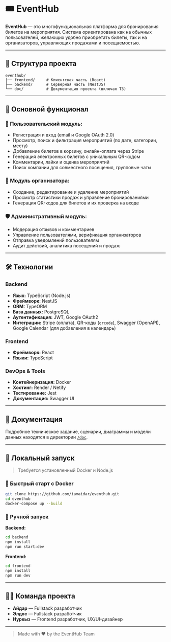 # 🎟️ EventHub

**EventHub** — это многофункциональная платформа для бронирования билетов на мероприятия. Система ориентирована как на обычных пользователей, желающих удобно приобретать билеты, так и на организаторов, управляющих продажами и посещаемостью.

---

## 📁 Структура проекта

```
eventhub/
├── frontend/     # Клиентская часть (React)
├── backend/      # Серверная часть (NestJS)
└── doc/          # Документация проекта (включая ТЗ)
```

---

## 🚀 Основной функционал

### 👥 Пользовательский модуль:

- Регистрация и вход (email и Google OAuth 2.0)
- Просмотр, поиск и фильтрация мероприятий (по дате, категории, месту)
- Добавление билетов в корзину, онлайн-оплата через Stripe
- Генерация электронных билетов с уникальным QR-кодом
- Комментарии, лайки и оценка мероприятий
- Поиск компании для совместного посещения, групповые чаты

### 🎤 Модуль организатора:

- Создание, редактирование и удаление мероприятий
- Просмотр статистики продаж и управление бронированиями
- Генерация QR-кодов для билетов и их проверка на входе

### 🛡️ Административный модуль:

- Модерация отзывов и комментариев
- Управление пользователями, верификация организаторов
- Отправка уведомлений пользователям
- Аудит действий, аналитика посещений и продаж

---

## 🛠 Технологии

### Backend

- **Язык:** TypeScript (Node.js)
- **Фреймворк:** NestJS
- **ORM:** TypeORM 
- **База данных:** PostgreSQL
- **Аутентификация:** JWT, Google OAuth2
- **Интеграции:** Stripe (оплата), QR-коды (`qrcode`), Swagger (OpenAPI), Google Calendar (для добавления в календарь)

### Frontend

- **Фреймворк:** React
- **Языки:** TypeScript

### DevOps & Tools

- **Контейнеризация:** Docker
- **Хостинг:** Render / Netify
- **Тестирование:** Jest
- **Документация:** Swagger UI

---

## 📄 Документация

Подробное техническое задание, сценарии, диаграммы и модели данных находятся в директории [`/doc`](./doc).

---

## 🧪 Локальный запуск

> Требуется установленный Docker и Node.js

### 🔁 Быстрый старт с Docker

```bash
git clone https://github.com/iamaidar/eventhub.git
cd eventhub
docker-compose up --build
```

### 🚀 Ручной запуск

**Backend:**

```bash
cd backend
npm install
npm run start:dev
```

**Frontend:**

```bash
cd frontend
npm install
npm run dev
```

---

## 👨‍💻 Команда проекта

- **Айдар** — Fullstack разработчик
- **Элдос** — Fullstack разработчик
- **Нуркыз** — Frontend разработчик, UX/UI-дизайнер

---

> Made with ❤️ by the EventHub Team
